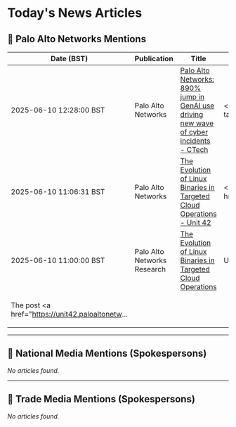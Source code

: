 # Today's News Articles

## 📌 Palo Alto Networks Mentions

| Date (BST) | Publication | Title | Summary |
|------------|-------------|-------|---------|
| 2025-06-10 12:28:00 BST | Palo Alto Networks | [Palo Alto Networks: 890% jump in GenAI use driving new wave of cyber incidents - CTech](https://news.google.com/rss/articles/CBMiZ0FVX3lxTE0wU2d4X1EzZnVSU3lTMmV0cDQ0eUtpNnV6R3JwWmdwNFdNWS1xbXQzS0p6OVpDMzFrR2ZVdHloQ2ozNmxETUlRTjlSWGhqcm16M0w3VUtXd2xNXzFPLTFoSkxFWjJVdUE?oc=5) | <a href="https://news.google.com/rss/articles/CBMiZ0FVX3lxTE0wU2d4X1EzZnVSU3lTMmV0cDQ0eUtpNnV6R3JwWmdwNFdNWS1xbXQzS0p6OVpDMzFrR2ZVdHloQ2ozNmxETUlRTjlSWGhqcm16M0w3VUtXd2xNXzFPLTFoSkxFWjJVdUE?oc=5" targ... |
| 2025-06-10 11:06:31 BST | Palo Alto Networks | [The Evolution of Linux Binaries in Targeted Cloud Operations - Unit 42](https://news.google.com/rss/articles/CBMid0FVX3lxTE9yRkVONkwyencwOXppMVFtaDltXzJDVEFua3lsM3czY2ZnR1UzNFU2Y0tjZFNfOU8xR0xzQS0wRWk4M1FneFFtd0daYkRSMmlpeHkzTzZGNFh3d2Mzdmw2MjFqTWMzWWlBLVR5b3hCOWJLOVcxU0J3?oc=5) | <a href="https://news.google.com/rss/articles/CBMid0FVX3lxTE9yRkVONkwyencwOXppMVFtaDltXzJDVEFua3lsM3czY2ZnR1UzNFU2Y0tjZFNfOU8xR0xzQS0wRWk4M1FneFFtd0daYkRSMmlpeHkzTzZGNFh3d2Mzdmw2MjFqTWMzWWlBLVR5b3hCOW... |
| 2025-06-10 11:00:00 BST | Palo Alto Networks Research | [The Evolution of Linux Binaries in Targeted Cloud Operations](https://unit42.paloaltonetworks.com/elf-based-malware-targets-cloud/) | <p>Using data from machine learning tools, we predict a surge in cloud attacks leveraging reworked Linux Executable and Linkage Format (ELF) files.</p>
<p>The post <a href="https://unit42.paloaltonetw... |

---
## 📰 National Media Mentions (Spokespersons)

_No articles found._

---
## 📘 Trade Media Mentions (Spokespersons)

_No articles found._

